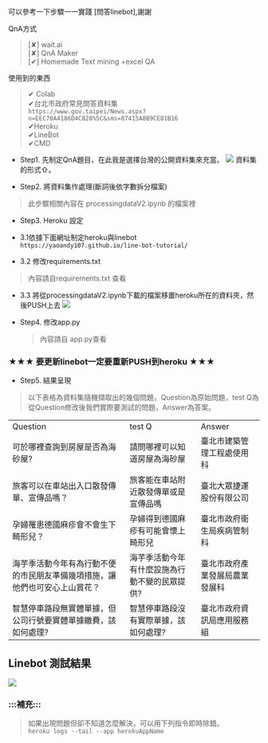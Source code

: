 可以參考一下步驟一一實踐 [問答linebot],謝謝

QnA方式<br>
>[✘] wait.ai <br>
>[✘] QnA Maker<br>
>[✔] Homemade Text mining +excel QA<br>

使用到的東西<br>
>✔ Colab<br>
>✔台北市政府常見問答資料集<br>
```https://www.gov.taipei/News.aspx?n=EEC70A4186D4C828%5C&sms=87415A8B9CE81B16```<br>
>✔Heroku<br>
>✔LineBot<br>
>✔CMD<br>

* Step1. 先制定QnA題目，在此我是選擇台灣的公開資料集來充當。
![]( https://github.com/HsinTieh/linebot-for-QnA/blob/master/img/dataset.png) 
資料集的形式⇧。

* Step2. 將資料集作處理(斷詞後依字數拆分檔案)
>此步驟相關內容在 processingdataV2.ipynb 的檔案裡
   
* Step3. Heroku 設定
 * 3.1依據下面網址制定heroku與linebot<br>
```https://yaoandy107.github.io/line-bot-tutorial/```

 * 3.2 修改requirements.txt
 >內容請自requirements.txt 查看

 * 3.3 將從processingdataV2.ipynb下載的檔案移置heroku所在的資料夾，然後PUSH上去
 ![](https://github.com/HsinTieh/linebot-for-QnA/blob/master/img/move.png)

* Step4. 修改app.py
  >內容請自 app.py查看

    
 ### ★★★ 要更新linebot一定要重新PUSH到heroku ★★★

* Step5. 結果呈現
>以下表格為資料集隨機擷取出的幾個問題，Question為原始問題，test Q為從Question修改後我們實際要測試的問題，Answer為答案。
<table>
    <tr>
        <td>Question</td>
        <td>test Q</td>
        <td>Answer</td>
    </tr>
     <tr>
        <td>可於哪裡查詢到房屋是否為海砂屋?	</td>
        <td>請問哪裡可以知道房屋為海砂屋</td>
        <td>臺北市建築管理工程處使用科</td>
    </tr>
     <tr>
        <td>旅客可以在車站出入口散發傳單、宣傳品嗎？</td>
        <td>旅客能在車站附近散發傳單或是宣傳品嗎</td>
        <td>臺北大眾捷運股份有限公司</td>
    </tr>
     <tr>
        <td>孕婦罹患德國麻疹會不會生下畸形兒？</td>
        <td>孕婦得到德國麻疹有可能會懷上畸形兒</td>     
        <td>臺北市政府衛生局疾病管制科</td>
    </tr>
      <tr>
        <td>海芋季活動今年有為行動不便的市民朋友準備幾項措施，讓他們也可安心上山賞花？</td>
        <td>海芋季活動今年有什麼設施為行動不變的民眾提供?</td>   
        <td>臺北市政府產業發展局農業發展科</td>
    </tr>
      <tr>
        <td>智慧停車路段無實體單據，但公司行號要實體單據繳費，該如何處理?</td>
        <td>智慧停車路段沒有實際單據，該如何處理?</td>
        <td>臺北市政府資訊局應用服務組</td>
    </tr>
</table>


## **Linebot 測試結果**
![](https://github.com/HsinTieh/linebot-for-QnA/blob/master/img/lineshow.png)

### :::補充:::
>如果出現問題但卻不知道怎麼解決，可以用下列指令即時除錯。<br>
```heroku logs --tail --app herokuAppName```
 
